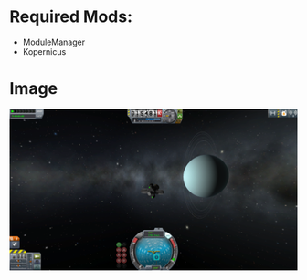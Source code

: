 # Required Mods:

- ModuleManager
- Kopernicus

# Image

![Not Available](https://github.com/Sigma88/SSS/raw/Screenshots/Images/Uranus.png)
